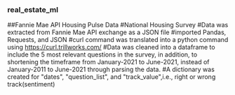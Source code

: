 ### real_estate_ml
##Fannie Mae API Housing Pulse Data
#National Housing Survey
#Data was extracted from Fannie Mae API exchange as a JSON file
#imported Pandas, Requests, and JSON
#curl command was translated into a python command using https://curl.trillworks.com/
#Data was cleaned into a dataframe to include the 5 most relevant questions in the survey, in addition, to shortening the timeframe from January-2021 to June-2021, instead of January-2011 to June-2021 through parsing the data. 
#A dictionary was created for "dates", "question_list", and "track_value",i.e., right or wrong track(sentiment)
